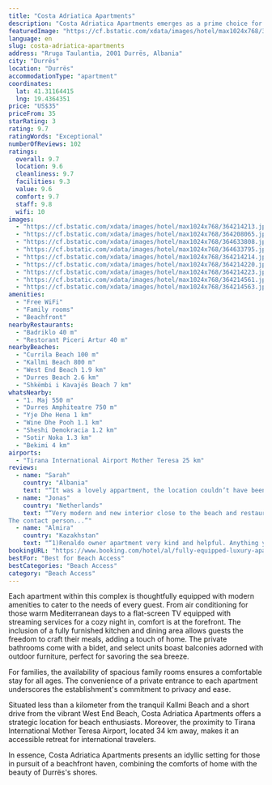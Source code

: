 ```yaml
---
title: "Costa Adriatica Apartments"
description: "Costa Adriatica Apartments emerges as a prime choice for travelers seeking a serene beachfront escape in Durrës, merely a stone's throw away from the pristine Currila Beach."
featuredImage: "https://cf.bstatic.com/xdata/images/hotel/max1024x768/364214213.jpg?k=a4d122b3fc08c05bd3520a7d6ca4d1c81c70a2e524b388b5b899fbb0f2c5ceb9&o=&hp=1"
language: en
slug: costa-adriatica-apartments
address: "Rruga Taulantia, 2001 Durrës, Albania"
city: "Durrës"
location: "Durrës"
accommodationType: "apartment"
coordinates:
  lat: 41.31164415
  lng: 19.4364351
price: "US$35"
priceFrom: 35
starRating: 3
rating: 9.7
ratingWords: "Exceptional"
numberOfReviews: 102
ratings:
  overall: 9.7
  location: 9.6
  cleanliness: 9.7
  facilities: 9.3
  value: 9.6
  comfort: 9.7
  staff: 9.8
  wifi: 10
images:
  - "https://cf.bstatic.com/xdata/images/hotel/max1024x768/364214213.jpg?k=a4d122b3fc08c05bd3520a7d6ca4d1c81c70a2e524b388b5b899fbb0f2c5ceb9&o=&hp=1"
  - "https://cf.bstatic.com/xdata/images/hotel/max1024x768/364208065.jpg?k=06e0568be0416ac6f3c2ead1e3c649ec3c4093dac9a6125a6641b434b74ad094&o=&hp=1"
  - "https://cf.bstatic.com/xdata/images/hotel/max1024x768/364633808.jpg?k=258e0c314bcfc3534afda054d17bc048089bc3655cd57788464e65c8c15be5d4&o=&hp=1"
  - "https://cf.bstatic.com/xdata/images/hotel/max1024x768/364633795.jpg?k=e663308b1c07545855058de86758291d9194083fac3799b0d33ea2bfef078411&o=&hp=1"
  - "https://cf.bstatic.com/xdata/images/hotel/max1024x768/364214214.jpg?k=524166565c69a256b934ec9807b399f6c9133e35e6ea1a8ef9e32b2b2917675a&o=&hp=1"
  - "https://cf.bstatic.com/xdata/images/hotel/max1024x768/364214220.jpg?k=78f0867380343eb0da4cf3608e1f4f352008e88e9cd796bf57fbf63da4352912&o=&hp=1"
  - "https://cf.bstatic.com/xdata/images/hotel/max1024x768/364214223.jpg?k=b7c616125c290e64b644e7bf62f506df476669d7dbc60707ac966888e2ffd57e&o=&hp=1"
  - "https://cf.bstatic.com/xdata/images/hotel/max1024x768/364214561.jpg?k=0449f058edd9a6b4b659f1baf2f8c6badd4998077b879f6594847ca5c8a9945b&o=&hp=1"
  - "https://cf.bstatic.com/xdata/images/hotel/max1024x768/364214563.jpg?k=2d33f002a7876f9a286021150e4aef132d48a0f38e471d5f87225bb87f8d1acf&o=&hp=1"
amenities:
  - "Free WiFi"
  - "Family rooms"
  - "Beachfront"
nearbyRestaurants:
  - "Badriklo 40 m"
  - "Restorant Piceri Artur 40 m"
nearbyBeaches:
  - "Currila Beach 100 m"
  - "Kallmi Beach 800 m"
  - "West End Beach 1.9 km"
  - "Durres Beach 2.6 km"
  - "Shkëmbi i Kavajës Beach 7 km"
whatsNearby:
  - "1. Maj 550 m"
  - "Durres Amphiteatre 750 m"
  - "Yje Dhe Hena 1 km"
  - "Wine Dhe Pooh 1.1 km"
  - "Sheshi Demokracia 1.2 km"
  - "Sotir Noka 1.3 km"
  - "Bekimi 4 km"
airports:
  - "Tirana International Airport Mother Teresa 25 km"
reviews:
  - name: "Sarah"
    country: "Albania"
    text: "“It was a lovely appartment, the location couldn’t have been better. Amazing.”"
  - name: "Jonas"
    country: "Netherlands"
    text: "“Very modern and new interior close to the beach and restaurants (bar ristorant Pizzeri Troplini). At the corner of the street is a nice pasticeri for breakfast with croissants, sandwiches and coffee. Parking is on the street.
The contact person...”"
  - name: "Almira"
    country: "Kazakhstan"
    text: "“1)Renaldo owner apartment very kind and helpful. Anything you want . He is helping and can solve any problems. 2)apartment is new and clean . Very comfortable to stay . 3)no need to use elevator or stairs . For pregnant lady, for disabled people...”"
bookingURL: "https://www.booking.com/hotel/al/fully-equipped-luxury-apartment-50m-from-the-beach.en-gb.html?aid=8035640"
bestFor: "Best for Beach Access"
bestCategories: "Beach Access"
category: "Beach Access"
---
```


Each apartment within this complex is thoughtfully equipped with modern amenities to cater to the needs of every guest. From air conditioning for those warm Mediterranean days to a flat-screen TV equipped with streaming services for a cozy night in, comfort is at the forefront. The inclusion of a fully furnished kitchen and dining area allows guests the freedom to craft their meals, adding a touch of home. The private bathrooms come with a bidet, and select units boast balconies adorned with outdoor furniture, perfect for savoring the sea breeze.

For families, the availability of spacious family rooms ensures a comfortable stay for all ages. The convenience of a private entrance to each apartment underscores the establishment's commitment to privacy and ease.

Situated less than a kilometer from the tranquil Kallmi Beach and a short drive from the vibrant West End Beach, Costa Adriatica Apartments offers a strategic location for beach enthusiasts. Moreover, the proximity to Tirana International Mother Teresa Airport, located 34 km away, makes it an accessible retreat for international travelers.

In essence, Costa Adriatica Apartments presents an idyllic setting for those in pursuit of a beachfront haven, combining the comforts of home with the beauty of Durrës's shores.
